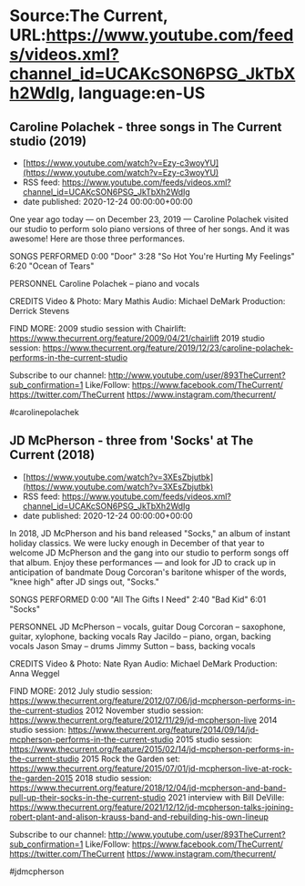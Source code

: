 # Source:The Current, URL:https://www.youtube.com/feeds/videos.xml?channel_id=UCAKcSON6PSG_JkTbXh2WdIg, language:en-US

## Caroline Polachek - three songs in The Current studio (2019)
 - [https://www.youtube.com/watch?v=Ezy-c3woyYU](https://www.youtube.com/watch?v=Ezy-c3woyYU)
 - RSS feed: https://www.youtube.com/feeds/videos.xml?channel_id=UCAKcSON6PSG_JkTbXh2WdIg
 - date published: 2020-12-24 00:00:00+00:00

One year ago today — on December 23, 2019 — Caroline Polachek visited our studio to perform solo piano versions of three of her songs. And it was awesome! Here are those three performances.

SONGS PERFORMED
0:00 "Door"
3:28 "So Hot You're Hurting My Feelings"
6:20 "Ocean of Tears"

PERSONNEL
Caroline Polachek – piano and vocals

CREDITS
Video & Photo: Mary Mathis
Audio: Michael DeMark
Production: Derrick Stevens

FIND MORE:
2009 studio session with Chairlift: https://www.thecurrent.org/feature/2009/04/21/chairlift
2019 studio session: https://www.thecurrent.org/feature/2019/12/23/caroline-polachek-performs-in-the-current-studio

Subscribe to our channel:
http://www.youtube.com/user/893TheCurrent?sub_confirmation=1
Like/Follow:
https://www.facebook.com/TheCurrent/
https://twitter.com/TheCurrent
https://www.instagram.com/thecurrent/

#carolinepolachek

## JD McPherson - three from 'Socks' at The Current (2018)
 - [https://www.youtube.com/watch?v=3XEsZbjutbk](https://www.youtube.com/watch?v=3XEsZbjutbk)
 - RSS feed: https://www.youtube.com/feeds/videos.xml?channel_id=UCAKcSON6PSG_JkTbXh2WdIg
 - date published: 2020-12-24 00:00:00+00:00

In 2018, JD McPherson and his band released "Socks," an album of instant holiday classics. We were lucky enough in December of that year to welcome JD McPherson and the gang into our studio to perform songs off that album. Enjoy these performances — and look for JD to crack up in anticipation of bandmate Doug Corcoran's baritone whisper of the words, "knee high" after JD sings out, "Socks." 

SONGS PERFORMED
0:00 "All The Gifts I Need"
2:40 "Bad Kid"
6:01 "Socks"

PERSONNEL
JD McPherson – vocals, guitar
Doug Corcoran – saxophone, guitar, xylophone, backing vocals
Ray Jacildo – piano, organ, backing vocals
Jason Smay – drums 
Jimmy Sutton – bass, backing vocals

CREDITS
Video & Photo: Nate Ryan
Audio: Michael DeMark
Production: Anna Weggel

FIND MORE:
2012 July studio session: https://www.thecurrent.org/feature/2012/07/06/jd-mcpherson-performs-in-the-current-studios
2012 November studio session:
https://www.thecurrent.org/feature/2012/11/29/jd-mcpherson-live
2014 studio session: https://www.thecurrent.org/feature/2014/09/14/jd-mcpherson-performs-in-the-current-studio
2015 studio session:
https://www.thecurrent.org/feature/2015/02/14/jd-mcpherson-performs-in-the-current-studio
2015 Rock the Garden set:
https://www.thecurrent.org/feature/2015/07/01/jd-mcpherson-live-at-rock-the-garden-2015
2018 studio session:
https://www.thecurrent.org/feature/2018/12/04/jd-mcpherson-and-band-pull-up-their-socks-in-the-current-studio
2021 interview with Bill DeVille:
https://www.thecurrent.org/feature/2021/12/12/jd-mcpherson-talks-joining-robert-plant-and-alison-krauss-band-and-rebuilding-his-own-lineup

Subscribe to our channel:
http://www.youtube.com/user/893TheCurrent?sub_confirmation=1
Like/Follow:
https://www.facebook.com/TheCurrent/
https://twitter.com/TheCurrent
https://www.instagram.com/thecurrent/

#jdmcpherson

